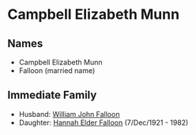 ﻿---
layout: person
subject_key: i11230712
permalink: /people/i11230712
---

# Campbell Elizabeth Munn

## Names

* Campbell Elizabeth Munn
* Falloon (married name)

## Immediate Family

* Husband: [William John Falloon](./@14463787@-william-john-falloon-b-d.md)
* Daughter: [Hannah Elder Falloon](./@97706646@-hannah-elder-falloon-b1921-12-7-d1982.md) (7/Dec/1921 - 1982)

